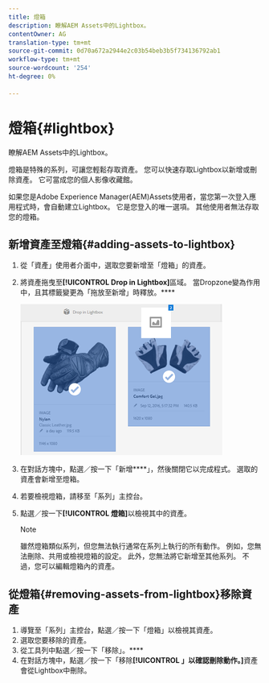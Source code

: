 ```yaml
---
title: 燈箱
description: 瞭解AEM Assets中的Lightbox。
contentOwner: AG
translation-type: tm+mt
source-git-commit: 0d70a672a2944e2c03b54beb3b5f734136792ab1
workflow-type: tm+mt
source-wordcount: '254'
ht-degree: 0%

---
```



# 燈箱{#lightbox}

瞭解AEM Assets中的Lightbox。

燈箱是特殊的系列，可讓您輕鬆存取資產。 您可以快速存取Lightbox以新增或刪除資產。 它可當成您的個人影像收藏館。

如果您是Adobe Experience Manager(AEM)Assets使用者，當您第一次登入應用程式時，會自動建立Lightbox。 它是您登入的唯一選項。 其他使用者無法存取您的燈箱。

## 新增資產至燈箱{#adding-assets-to-lightbox}

1. 從「資產」使用者介面中，選取您要新增至「燈箱」的資產。
1. 將資產拖曳至&#x200B;**[!UICONTROL Drop in Lightbox]**&#x200B;區域。 當Dropzone變為作用中，且其標籤變更為「拖放至新增」時釋放。****

   ![add_to_lightbox](assets/add_to_lightbox.png)

1. 在對話方塊中，點選／按一下「新增&#x200B;****」，然後關閉它以完成程式。 選取的資產會新增至燈箱。
1. 若要檢視燈箱，請移至「系列」主控台。
1. 點選／按一下&#x200B;**[!UICONTROL 燈箱]**&#x200B;以檢視其中的資產。

   >[!NOTE]
   >
   >雖然燈箱類似系列，但您無法執行通常在系列上執行的所有動作。 例如，您無法刪除、共用或檢視燈箱的設定。 此外，您無法將它新增至其他系列。 不過，您可以編輯燈箱內的資產。

## 從燈箱{#removing-assets-from-lightbox}移除資產

1. 導覽至「系列」主控台，點選／按一下「燈箱」以檢視其資產。
1. 選取您要移除的資產。
1. 從工具列中點選／按一下「移除」。****
1. 在對話方塊中，點選／按一下「移除&#x200B;**[!UICONTROL 」以確認刪除動作。]**&#x200B;資產會從Lightbox中刪除。

